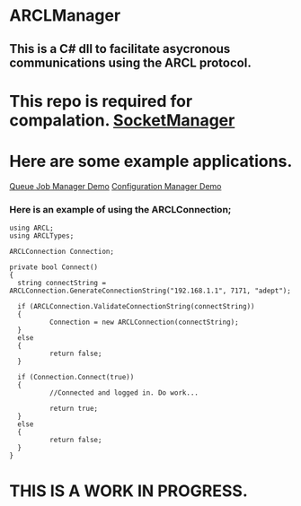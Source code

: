 # ARCLManager

## This is a C# dll to facilitate asycronous communications using the ARCL protocol.
# This repo is required for compalation. [SocketManager](https://github.com/ZeroxCorbin/SocketManager)
# Here are some example applications.
[Queue Job Manager Demo](https://github.com/ZeroxCorbin/ARCLManager_QueueJobManager_Demo)
[Configuration Manager Demo](https://github.com/ZeroxCorbin/ARCLManager_ConfigurationManager_Demo)


### Here is an example of using the ARCLConnection;

    using ARCL;
    using ARCLTypes;

    ARCLConnection Connection;

    private bool Connect()
    {
      string connectString = ARCLConnection.GenerateConnectionString("192.168.1.1", 7171, "adept");

      if (ARCLConnection.ValidateConnectionString(connectString))
      {
              Connection = new ARCLConnection(connectString);
      }
      else
      {
              return false;
      }

      if (Connection.Connect(true))
      {
              //Connected and logged in. Do work...

              return true;
      }
      else
      {
              return false;
      }
    }
	
# THIS IS A WORK IN PROGRESS.
